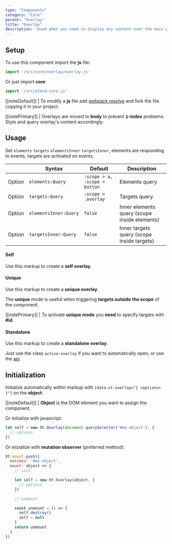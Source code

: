 ```yaml
---
type: "Components"
category: "Core"
parent: "Overlay"
title: "Overlay"
description: "Used when you need to display any content over the main page, not only modals."
---
```


## Setup

To use this component import the **js** file:

```jsx
import '/src/core/overlay/overlay.js'
```

Or just import **core**:

```jsx
import '/src/xtend-core.js'
```

[[noteDefault]]
| To modify a **js** file add [webpack resolve](/introduction/setup#usage-webpack) and fork the file copying it in your project.

[[notePrimary]]
| Overlays are moved to **body** to prevent **z-index** problems. Style and query overlay's content accordingly.

## Usage

Set `elements` `targets` `elementsInner` `targetsInner`, elements are responding to events, targets are activated on events.

<div class="table-scroll">

|                         | Syntax                                    | Default                       | Description                   |
| ----------------------- | ----------------------------------------- | ----------------------------- | ----------------------------- |
| Option                  | `elements:Query`                          | `:scope > a, :scope > button`        | Elements query            |
| Option                  | `targets:Query`                          | `:scope > .overlay`        | Targets query            |
| Option                  | `elementsInner:Query`                          | `false`        | Inner elements query (scope inside elements)            |
| Option                  | `targetsInner:Query`                          | `false`        | Inner targets query (scope inside targets)     

</div>

#### Self

Use this markup to create a **self overlay**.

<script type="text/plain" class="language-markup">
  <div data-xt-overlay>
    <button type="button">
      <!-- content -->
    </button>
    <div class="overlay overlay-default">
      <div class="overlay-container">
        <div class="overlay-inner">
          <div class="overlay-design"></div>
          <!-- content -->
        </div>
      </div>
    </div>
  </div>
</script>

<demo>
  <demovanilla src="vanilla/components/core/overlay/self">
  </demovanilla>
</demo>

#### Unique

Use this markup to create a **unique overlay**.

The **unique** mode is useful when triggering **targets outside the scope** of the component.

[[notePrimary]]
| To activate **unique mode** you **need** to specify targets with **#id**.

<script type="text/plain" class="language-markup">
  <button type="button"
    data-xt-overlay="{ targets: '#overlay--unique' }">
    <!-- content -->
  </button>
  <div class="overlay overlay-default" id="overlay--unique">
    <div class="overlay-container">
      <div class="overlay-inner">
        <div class="overlay-design"></div>
        <!-- content -->
      </div>
    </div>
  </div>
</script>

<demo>
  <demovanilla src="vanilla/components/core/overlay/unique">
  </demovanilla>
</demo>

#### Standalone

Use this markup to create a **standalone overlay**.

Just use the class `active-overlay` if you want to automatically open, or use the [api](/components/overlay/api)

<script type="text/plain" class="language-markup">
<div class="overlay overlay-default active-overlay" id="overlay--standalone"
  data-xt-overlay="{ on: false, instant: false }">
  <div class="overlay-container">
    <div class="overlay-inner">
      <div class="overlay-design"></div>
      <!-- content -->
    </div>
  </div>
</div>
</script>

<demo>
  <div class="gatsby_demo_item toggle-flex" data-iframe="iframe/components/core/overlay/standalone">
  </div>
</demo>

## Initialization

Initialize automatically within markup with `[data-xt-overlay="{ <options> }"]` on the **object**:

[[noteDefault]]
| **Object** is the DOM element you want to assign the component.

Or initialize with javascript:

```js
let self = new Xt.Overlay(document.querySelector('#my-object'), {
  // options
})
```

Or inizialize with **mutation observer** (preferred method):

```js
Xt.mount.push({
  matches: '#my-object',
  mount: object => {
    // init

    let self = new Xt.Overlay(object, {
      // options
    })

    // unmount

    const unmount = () => {
      self.destroy()
      self = null
    }
    return unmount
  }
})
```
